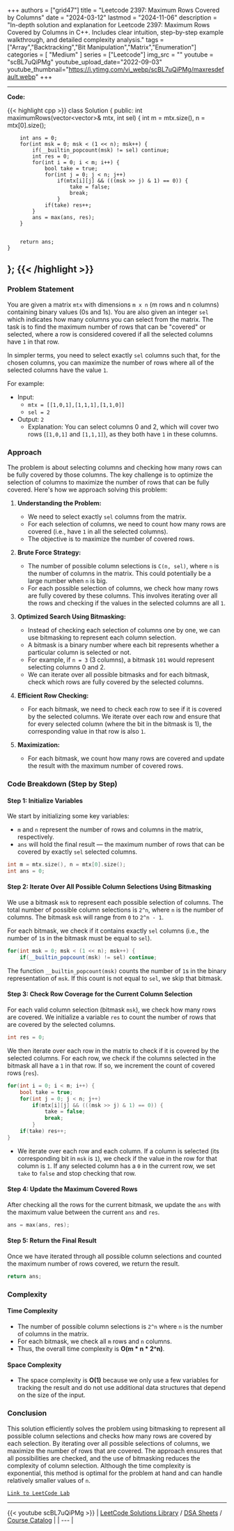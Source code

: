 
+++
authors = ["grid47"]
title = "Leetcode 2397: Maximum Rows Covered by Columns"
date = "2024-03-12"
lastmod = "2024-11-06"
description = "In-depth solution and explanation for Leetcode 2397: Maximum Rows Covered by Columns in C++. Includes clear intuition, step-by-step example walkthrough, and detailed complexity analysis."
tags = ["Array","Backtracking","Bit Manipulation","Matrix","Enumeration"]
categories = [
    "Medium"
]
series = ["Leetcode"]
img_src = ""
youtube = "scBL7uQiPMg"
youtube_upload_date="2022-09-03"
youtube_thumbnail="https://i.ytimg.com/vi_webp/scBL7uQiPMg/maxresdefault.webp"
+++



---
**Code:**

{{< highlight cpp >}}
class Solution {
public:
    int maximumRows(vector<vector<int>>& mtx, int sel) {
        int m = mtx.size(), n = mtx[0].size();
        
        int ans = 0;
        for(int msk = 0; msk < (1 << n); msk++) {
            if(__builtin_popcount(msk) != sel) continue;
            int res = 0;
            for(int i = 0; i < m; i++) {
                bool take = true;
                for(int j = 0; j < n; j++)
                    if(mtx[i][j] && (((msk >> j) & 1) == 0)) {
                        take = false;
                        break;
                    }
                if(take) res++;
            }
            ans = max(ans, res);
        }
        
        
        return ans;
    }

};
{{< /highlight >}}
---

### Problem Statement

You are given a matrix `mtx` with dimensions `m x n` (m rows and n columns) containing binary values (0s and 1s). You are also given an integer `sel` which indicates how many columns you can select from the matrix. The task is to find the maximum number of rows that can be "covered" or selected, where a row is considered covered if all the selected columns have `1` in that row.

In simpler terms, you need to select exactly `sel` columns such that, for the chosen columns, you can maximize the number of rows where all of the selected columns have the value `1`.

For example:
- Input: 
  - `mtx = [[1,0,1],[1,1,1],[1,1,0]]`
  - `sel = 2`
- Output: `2`
  - Explanation: You can select columns 0 and 2, which will cover two rows (`[1,0,1]` and `[1,1,1]`), as they both have `1` in these columns.

### Approach

The problem is about selecting columns and checking how many rows can be fully covered by those columns. The key challenge is to optimize the selection of columns to maximize the number of rows that can be fully covered. Here's how we approach solving this problem:

1. **Understanding the Problem:**
   - We need to select exactly `sel` columns from the matrix.
   - For each selection of columns, we need to count how many rows are covered (i.e., have `1` in all the selected columns).
   - The objective is to maximize the number of covered rows.

2. **Brute Force Strategy:**
   - The number of possible column selections is `C(n, sel)`, where `n` is the number of columns in the matrix. This could potentially be a large number when `n` is big.
   - For each possible selection of columns, we check how many rows are fully covered by these columns. This involves iterating over all the rows and checking if the values in the selected columns are all `1`.

3. **Optimized Search Using Bitmasking:**
   - Instead of checking each selection of columns one by one, we can use bitmasking to represent each column selection.
   - A bitmask is a binary number where each bit represents whether a particular column is selected or not.
   - For example, if `n = 3` (3 columns), a bitmask `101` would represent selecting columns 0 and 2.
   - We can iterate over all possible bitmasks and for each bitmask, check which rows are fully covered by the selected columns.

4. **Efficient Row Checking:**
   - For each bitmask, we need to check each row to see if it is covered by the selected columns. We iterate over each row and ensure that for every selected column (where the bit in the bitmask is 1), the corresponding value in that row is also `1`.

5. **Maximization:**
   - For each bitmask, we count how many rows are covered and update the result with the maximum number of covered rows.

### Code Breakdown (Step by Step)

#### Step 1: Initialize Variables

We start by initializing some key variables:
- `m` and `n` represent the number of rows and columns in the matrix, respectively.
- `ans` will hold the final result — the maximum number of rows that can be covered by exactly `sel` selected columns.

```cpp
int m = mtx.size(), n = mtx[0].size();
int ans = 0;
```

#### Step 2: Iterate Over All Possible Column Selections Using Bitmasking

We use a bitmask `msk` to represent each possible selection of columns. The total number of possible column selections is `2^n`, where `n` is the number of columns. The bitmask `msk` will range from `0` to `2^n - 1`. 

For each bitmask, we check if it contains exactly `sel` columns (i.e., the number of `1`s in the bitmask must be equal to `sel`).

```cpp
for(int msk = 0; msk < (1 << n); msk++) {
    if(__builtin_popcount(msk) != sel) continue;
```

The function `__builtin_popcount(msk)` counts the number of `1`s in the binary representation of `msk`. If this count is not equal to `sel`, we skip that bitmask.

#### Step 3: Check Row Coverage for the Current Column Selection

For each valid column selection (bitmask `msk`), we check how many rows are covered. We initialize a variable `res` to count the number of rows that are covered by the selected columns.

```cpp
int res = 0;
```

We then iterate over each row in the matrix to check if it is covered by the selected columns. For each row, we check if the columns selected in the bitmask all have a `1` in that row. If so, we increment the count of covered rows (`res`).

```cpp
for(int i = 0; i < m; i++) {
    bool take = true;
    for(int j = 0; j < n; j++)
        if(mtx[i][j] && (((msk >> j) & 1) == 0)) {
            take = false;
            break;
        }
    if(take) res++;
}
```

- We iterate over each row and each column. If a column is selected (its corresponding bit in `msk` is `1`), we check if the value in the row for that column is `1`. If any selected column has a `0` in the current row, we set `take` to `false` and stop checking that row.

#### Step 4: Update the Maximum Covered Rows

After checking all the rows for the current bitmask, we update the `ans` with the maximum value between the current `ans` and `res`.

```cpp
ans = max(ans, res);
```

#### Step 5: Return the Final Result

Once we have iterated through all possible column selections and counted the maximum number of rows covered, we return the result.

```cpp
return ans;
```

### Complexity

#### Time Complexity
- The number of possible column selections is `2^n` where `n` is the number of columns in the matrix.
- For each bitmask, we check all `m` rows and `n` columns.
- Thus, the overall time complexity is **O(m * n * 2^n)**.

#### Space Complexity
- The space complexity is **O(1)** because we only use a few variables for tracking the result and do not use additional data structures that depend on the size of the input.

### Conclusion

This solution efficiently solves the problem using bitmasking to represent all possible column selections and checks how many rows are covered by each selection. By iterating over all possible selections of columns, we maximize the number of rows that are covered. The approach ensures that all possibilities are checked, and the use of bitmasking reduces the complexity of column selection. Although the time complexity is exponential, this method is optimal for the problem at hand and can handle relatively smaller values of `n`.

[`Link to LeetCode Lab`](https://leetcode.com/problems/maximum-rows-covered-by-columns/description/)

---
{{< youtube scBL7uQiPMg >}}
| [LeetCode Solutions Library](https://grid47.xyz/leetcode/) / [DSA Sheets](https://grid47.xyz/sheets/) / [Course Catalog](https://grid47.xyz/courses/) |
| --- |
